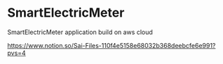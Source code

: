 # SmartElectricMeter
SmartElectricMeter application build on aws cloud

https://www.notion.so/Sai-Files-110f4e5158e68032b368deebcfe6e991?pvs=4
